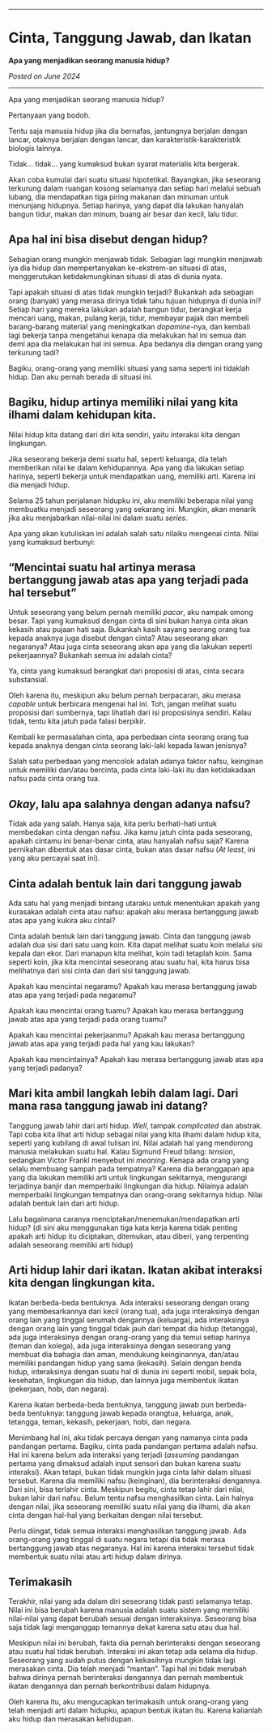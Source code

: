 ***

# Cinta, Tanggung Jawab, dan Ikatan

**Apa yang menjadikan seorang manusia hidup?**

*Posted on June 2024*

***

Apa yang menjadikan seorang manusia hidup?

Pertanyaan yang bodoh.

Tentu saja manusia hidup jika dia bernafas, jantungnya berjalan dengan lancar, otaknya berjalan dengan lancar, dan karakteristik-karakteristik biologis lainnya.

Tidak… tidak… yang kumaksud bukan syarat materialis kita bergerak.

Akan coba kumulai dari suatu situasi hipotetikal. Bayangkan, jika seseorang terkurung dalam ruangan kosong selamanya dan setiap hari melalui sebuah lubang, dia mendapatkan tiga piring makanan dan minuman untuk menunjang hidupnya. Setiap harinya, yang dapat dia lakukan hanyalah bangun tidur, makan dan minum, buang air besar dan kecil, lalu tidur.

## Apa hal ini bisa disebut dengan hidup?

Sebagian orang mungkin menjawab tidak. Sebagian lagi mungkin menjawab iya dia hidup dan mempertanyakan ke-ekstrem-an situasi di atas, menggerutukan ketidakmungkinan situasi di atas di dunia nyata.

Tapi apakah situasi di atas tidak mungkin terjadi? Bukankah ada sebagian orang (banyak) yang merasa dirinya tidak tahu tujuan hidupnya di dunia ini? Setiap hari yang mereka lakukan adalah bangun tidur, berangkat kerja mencari uang, makan, pulang kerja, tidur, membayar pajak dan membeli barang-barang material yang meningkatkan *dopamine*-nya, dan kembali lagi bekerja tanpa mengetahui kenapa dia melakukan hal ini semua dan demi apa dia melakukan hal ini semua. Apa bedanya dia dengan orang yang terkurung tadi?

Bagiku, orang-orang yang memiliki situasi yang sama seperti ini tidaklah hidup. Dan aku pernah berada di situasi ini.

## Bagiku, hidup artinya memiliki nilai yang kita ilhami dalam kehidupan kita.

Nilai hidup kita datang dari diri kita sendiri, yaitu interaksi kita dengan lingkungan.

Jika seseorang bekerja demi suatu hal, seperti keluarga, dia telah memberikan nilai ke dalam kehidupannya. Apa yang dia lakukan setiap harinya, seperti bekerja untuk mendapatkan uang, memiliki arti. Karena ini dia menjadi hidup.

Selama 25 tahun perjalanan hidupku ini, aku memiliki beberapa nilai yang membuatku menjadi seseorang yang sekarang ini. Mungkin, akan menarik jika aku menjabarkan nilai-nilai ini dalam suatu *series*.

Apa yang akan kutuliskan ini adalah salah satu nilaiku mengenai cinta. Nilai yang kumaksud berbunyi:

## “Mencintai suatu hal artinya merasa bertanggung jawab atas apa yang terjadi pada hal tersebut”

Untuk seseorang yang belum pernah memiliki *pacar*, aku nampak omong besar. Tapi yang kumaksud dengan cinta di sini bukan hanya cinta akan kekasih atau pujaan hati saja. Bukankah kasih sayang seorang orang tua kepada anaknya juga disebut dengan cinta? Atau seseorang akan negaranya? Atau juga cinta seseorang akan apa yang dia lakukan seperti pekerjaannya? Bukankah semua ini adalah cinta?

Ya, cinta yang kumaksud berangkat dari proposisi di atas, cinta secara substansial.

Oleh karena itu, meskipun aku belum pernah berpacaran, aku merasa *capable* untuk berbicara mengenai hal ini. Toh, jangan melihat suatu proposisi dari sumbernya, tapi lihatlah dari isi proposisinya sendiri. Kalau tidak, tentu kita jatuh pada falasi berpikir.

Kembali ke permasalahan cinta, apa perbedaan cinta seorang orang tua kepada anaknya dengan cinta seorang laki-laki kepada lawan jenisnya?

Salah satu perbedaan yang mencolok adalah adanya faktor nafsu, keinginan untuk memiliki dan/atau bercinta, pada cinta laki-laki itu dan ketidakadaan nafsu pada cinta orang tua.


## *Okay*, lalu apa salahnya dengan adanya nafsu?

Tidak ada yang salah. Hanya saja, kita perlu berhati-hati untuk membedakan cinta dengan nafsu. Jika kamu jatuh cinta pada seseorang, apakah cintamu ini benar-benar cinta, atau hanyalah nafsu saja? Karena pernikahan dibentuk atas dasar cinta, bukan atas dasar nafsu (*At least*, ini yang aku percayai saat ini).

## Cinta adalah bentuk lain dari tanggung jawab

Ada satu hal yang menjadi bintang utaraku untuk menentukan apakah yang kurasakan adalah cinta atau nafsu: apakah aku merasa bertanggung jawab atas apa yang kukira aku cintai?

Cinta adalah bentuk lain dari tanggung jawab. Cinta dan tanggung jawab adalah dua sisi dari satu uang koin. Kita dapat melihat suatu koin melalui sisi kepala dan ekor. Dari manapun kita melihat, koin tadi tetaplah koin. Sama seperti koin, jika kita mencintai seseorang atau suatu hal, kita harus bisa melihatnya dari sisi cinta dan dari sisi tanggung jawab.

Apakah kau mencintai negaramu? Apakah kau merasa bertanggung jawab atas apa yang terjadi pada negaramu?

Apakah kau mencintai orang tuamu? Apakah kau merasa bertanggung jawab atas apa yang terjadi pada orang tuamu?

Apakah kau mencintai pekerjaanmu? Apakah kau merasa bertanggung jawab atas apa yang terjadi pada hal yang kau lakukan?

Apakah kau mencintainya? Apakah kau merasa bertanggung jawab atas apa yang terjadi padanya?

## Mari kita ambil langkah lebih dalam lagi. Dari mana rasa tanggung jawab ini datang?

Tanggung jawab lahir dari arti hidup. *Well*, tampak *complicated* dan abstrak. Tapi coba kita lihat arti hidup sebagai nilai yang kita ilhami dalam hidup kita, seperti yang kubilang di awal tulisan ini. Nilai adalah hal yang mendorong manusia melakukan suatu hal. Kalau Sigmund Freud bilang: *tension*, sedangkan Victor Frankl menyebut ini *meaning*. Kenapa ada orang yang selalu membuang sampah pada tempatnya? Karena dia beranggapan apa yang dia lakukan memiliki arti untuk lingkungan sekitarnya, mengurangi terjadinya banjir dan memperbaiki lingkungan dia hidup. Nilainya adalah memperbaiki lingkungan tempatnya dan orang-orang sekitarnya hidup. Nilai adalah bentuk lain dari arti hidup.

Lalu bagaimana caranya menciptakan/menemukan/mendapatkan arti hidup? (di sini aku menggunakan tiga kata kerja karena tidak penting apakah arti hidup itu diciptakan, ditemukan, atau diberi, yang terpenting adalah seseorang memiliki arti hidup)

## Arti hidup lahir dari ikatan. Ikatan akibat interaksi kita dengan lingkungan kita.

Ikatan berbeda-beda bentuknya. Ada interaksi seseorang dengan orang yang membesarkannya dari kecil (orang tua), ada juga interaksinya dengan orang lain yang tinggal serumah dengannya (keluarga), ada interaksinya dengan orang lain yang tinggal tidak jauh dari tempat dia hidup (tetangga), ada juga interaksinya dengan orang-orang yang dia temui setiap harinya (teman dan kolega), ada juga interaksinya dengan seseorang yang membuat dia bahagia dan aman, mendukung keinginannya, dan/atau memiliki pandangan hidup yang sama (kekasih). Selain dengan benda hidup, interaksinya dengan suatu hal di dunia ini seperti mobil, sepak bola, kesehatan, lingkungan dia hidup, dan lainnya juga membentuk ikatan (pekerjaan, hobi, dan negara).

Karena ikatan berbeda-beda bentuknya, tanggung jawab pun berbeda-beda bentuknya: tanggung jawab kepada orangtua, keluarga, anak, tetangga, teman, kekasih, pekerjaan, hobi, dan negara.

Menimbang hal ini, aku tidak percaya dengan yang namanya cinta pada pandangan pertama. Bagiku, cinta pada pandangan pertama adalah nafsu. Hal ini karena belum ada interaksi yang terjadi (*assuming* pandangan pertama yang dimaksud adalah input sensori dan bukan karena suatu interaksi). Akan tetapi, bukan tidak mungkin juga cinta lahir dalam situasi tersebut. Karena dia memiliki nafsu (keinginan), dia berinteraksi dengannya. Dari sini, bisa terlahir cinta. Meskipun begitu, cinta tetap lahir dari nilai, bukan lahir dari nafsu. Belum tentu nafsu menghasilkan cinta. Lain halnya dengan nilai, jika seseorang memiliki suatu nilai yang dia ilhami, dia akan cinta dengan hal-hal yang berkaitan dengan nilai tersebut.

Perlu diingat, tidak semua interaksi menghasilkan tanggung jawab. Ada orang-orang yang tinggal di suatu negara tetapi dia tidak merasa bertanggung jawab atas negaranya. Hal ini karena interaksi tersebut tidak membentuk suatu nilai atau arti hidup dalam dirinya.

## Terimakasih

Terakhir, nilai yang ada dalam diri seseorang tidak pasti selamanya tetap. Nilai ini bisa berubah karena manusia adalah suatu sistem yang memiliki nilai-nilai yang dapat berubah sesuai dengan interaksinya. Seseorang bisa saja tidak lagi menganggap temannya dekat karena satu atau dua hal.

Meskipun nilai ini berubah, fakta dia pernah berinteraksi dengan seseorang atau suatu hal tidak berubah. Interaksi ini akan tetap ada selama dia hidup. Seseorang yang sudah putus dengan kekasihnya mungkin tidak lagi merasakan cinta. Dia telah menjadi “mantan”. Tapi hal ini tidak merubah bahwa dirinya pernah berinteraksi dengannya dan pernah membentuk ikatan dengannya dan pernah berkontribusi dalam hidupnya.

Oleh karena itu, aku mengucapkan terimakasih untuk orang-orang yang telah menjadi arti dalam hidupku, apapun bentuk ikatan itu. Karena kalianlah aku hidup dan merasakan kehidupan.

